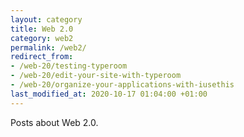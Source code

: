 ```yaml
---
layout: category
title: Web 2.0
category: web2
permalink: /web2/
redirect_from:
- /web-20/testing-typeroom
- /web-20/edit-your-site-with-typeroom
- /web-20/organize-your-applications-with-iusethis
last_modified_at: 2020-10-17 01:04:00 +01:00
---
```

Posts about Web 2.0.

